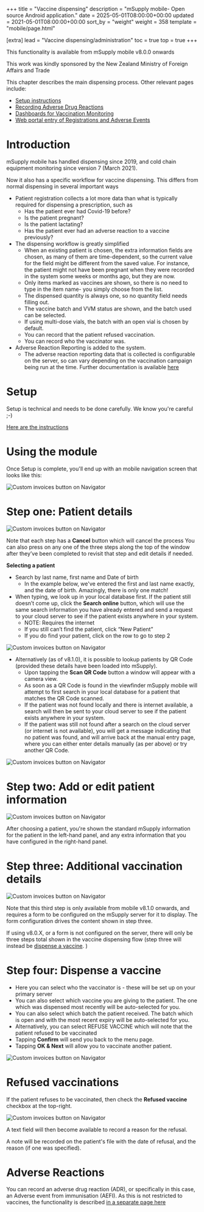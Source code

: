 +++
title = "Vaccine dispensing"
description = "mSupply mobile- Open source Android application."
date = 2025-05-01T08:00:00+00:00
updated = 2021-05-01T08:00:00+00:00
sort_by = "weight"
weight = 358
template = "mobile/page.html"

[extra]
lead = "Vaccine dispensing/administration"
toc = true
top = true
+++


This functionality is available from mSupply mobile v8.0.0 onwards

This work was kindly sponsored by the New Zealand Ministry of Foreign Affairs and Trade

This chapter describes the main dispensing process. Other relevant pages include:

  * [Setup instructions](/en:mobile:user_guide:vaccine_dispensing:setup)
  * [Recording Adverse Drug Reactions](/en:mobile:user_guide:adverse_drug_reactions)
  * [Dashboards for Vaccination Monitoring](/en:mobile:user_guide:vaccination_dashboards)
  * [Web portal entry of Registrations and Adverse Events](/en:mobile:user_guide:web_apps)

# Introduction

mSupply mobile has handled dispensing since 2019, and cold chain equipment monitoring since version 7 (March 2021).

Now it also has a specific workflow for vaccine dispensing. This differs from normal dispensing in several important ways

  * Patient registration collects a lot more data than what is typically required for dispensing a prescription, such as
    * Has the patient ever had Covid-19 before?
    * Is the patient pregnant?
    * Is the patient lactating?
    * Has the patient ever had an adverse reaction to a vaccine previously?
  * The dispensing workflow is greatly simplified
    * When an existing patient is chosen, the extra information fields are chosen, as many of them are time-dependent, so the current value for the field might be different from the saved value. For instance, the patient might not have been pregnant when they were recorded in the system some weeks or months ago, but they are now.
    * Only items marked as vaccines are shown, so there is no need to type in the item name- you simply choose from the list.
    * The dispensed quantity is always one, so no quantity field needs filling out.
    * The vaccine batch and VVM status are shown, and the batch used can be selected.
    * If using multi-dose vials, the batch with an open vial is chosen by default.
    * You can record that the patient refused vaccination.
    * You can record who the vaccinator was.
  * Adverse Reaction Reporting is added to the system.
    * The adverse reaction reporting data that is collected is configurable on the server, so can vary depending on the vaccination campaign being run at the time. Further documentation is available [here](/en:mobile:user_guide:adverse_drug_reactions)

# Setup

Setup is technical and needs to be done carefully. We know you're careful ;-)

[Here are the instructions](/en:mobile:user_guide:vaccine_dispensing:setup)

# Using the module

Once Setup is complete, you'll end up with an mobile navigation screen that looks like this:

![Custom invoices button on Navigator](/mobile/images/VD_module.png)

# Step one: Patient details

![Custom invoices button on Navigator](/mobile/images/VD_patient_details.png)

Note that each step has a **Cancel** button which will cancel the process
You can also press on any one of the three steps along the top of the window  after they’ve been completed to revisit that step and edit details if needed.

**Selecting a patient**

  * Search by last name, first name and Date of birth
    * In the example below, we've entered the first and last name exactly, and the date of birth. Amazingly, there is only one match!
  * When typing, we look up in your local database first. If the patient still doesn’t come up, click the **Search online** button, which will use the same search information you have already entered and send a request to your cloud server to see if the patient exists anywhere in your system.
    * NOTE: Requires the internet
    * If you still can’t find the patient, click “New Patient”
    * If you do find your patient, click on the row to go to step 2

![Custom invoices button on Navigator](/mobile/images/VD_patient_details2.png)

  * Alternatively (as of v8.1.0), it is possible to lookup patients by QR Code (provided these details have been loaded into mSupply). 
    * Upon tapping the **Scan QR Code** button a window will appear with a camera view. 
    * As soon as a QR Code is found in the viewfinder mSupply mobile will attempt to first search in your local database for a patient that matches the QR Code scanned. 
    * If the patient was not found locally and there is internet available, a search will then be sent to your cloud server to see if the patient exists anywhere in your system. 
    * If the patient was still not found after a search on the cloud server (or internet is not available), you will get a message indicating that no patient was found, and will arrive back at the manual entry page, where you can either enter details manually (as per above) or try another QR Code.

![Custom invoices button on Navigator](/mobile/images/VD_patient_details_QR.png)

# Step two: Add or edit patient information

![Custom invoices button on Navigator](/mobile/images/VD_VD_patient_edit.png)

After choosing a patient, you're shown the standard mSupply information for the patient in the left-hand panel, and any extra information that you have configured in the right-hand panel.

# Step three: Additional vaccination details

![Custom invoices button on Navigator](/mobile/images/VD_additional_vaccines.png)

Note that this third step is only available from mobile v8.1.0 onwards, and requires a form to be configured on the mSupply server for it to display. The form configuration drives the content shown in step three.

If using v8.0.X, or a form is not configured on the server, there will only be three steps total shown in the vaccine dispensing flow (step three will instead be [dispense a vaccine](https://docs.msupply.foundation/en:mobile:user_guide:vaccine_dispensing#step_threedispense_a_vaccine). )

# Step four: Dispense a vaccine

  * Here you can select who the vaccinator is - these will be set up on your primary server
  * You can also select which vaccine you are giving to the patient. The one which was dispensed most recently will be auto-selected for you.
  * You can also select which batch the patient received. The batch which is open and with the most recent expiry will be auto-selected for you.
  * Alternatively, you can select REFUSE VACCINE which will note that the patient refused to be vaccinated
  * Tapping **Confirm** will send you back to the menu page.
  * Tapping **OK & Next** will allow you to vaccinate another patient.

![Custom invoices button on Navigator](/mobile/images/VD_dispense_vaccine.png)

# Refused vaccinations

If the patient refuses to be vaccinated, then check the **Refused vaccine** checkbox at the top-right. 

![Custom invoices button on Navigator](/mobile/images/VD_refused_vaccinations.png)

A text field will then become available to record a reason for the refusal.

A note will be recorded on the patient's file with the date of refusal, and the reason (if one was specified).

# Adverse Reactions

You can record an adverse drug reaction (ADR), or specifically in this case, an Adverse event from immunisation (AEFI).
As this is not restricted to vaccines, the functionality is described [in a separate page here](/en:mobile:user_guide:adverse_drug_reactions)

